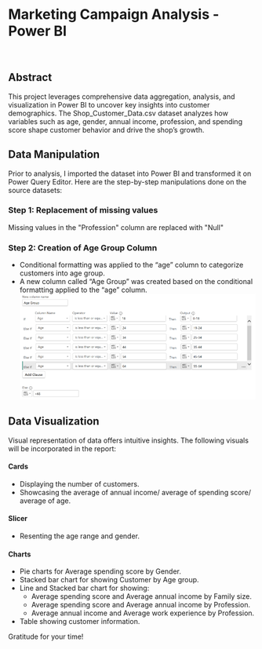 # Marketing Campaign Analysis - Power BI
![]()
## Abstract
This project leverages comprehensive data aggregation, analysis, and visualization in Power BI to uncover key insights into customer demographics. The Shop_Customer_Data.csv dataset analyzes how variables such as age, gender, annual income, profession, and spending score shape customer behavior and drive the shop’s growth.
## Data Manipulation
Prior to analysis, I imported the dataset into Power BI and transformed it on Power Query Editor. Here are the step-by-step manipulations done on the source datasets:
### Step 1: Replacement of missing values
Missing values in the "Profession" column are replaced with "Null"
### Step 2: Creation of Age Group Column
- Conditional formatting was applied to the “age” column to categorize customers into age group.
- A new column called “Age Group” was created based on the conditional formatting applied to the “age” column.
![](https://github.com/Dechannie689/Shop_Customer_Data/blob/main/Shop_Customer_Data_Age_Group.png)
## Data Visualization
Visual representation of data offers intuitive insights. The following visuals will be incorporated in the report:
#### Cards
- Displaying the number of customers.
- Showcasing the average of annual income/ average of spending score/ average of age.
#### Slicer
- Resenting the age range and gender.
#### Charts
- Pie charts for Average spending score by Gender.
- Stacked bar chart for showing Customer by Age group.
- Line and Stacked bar chart for showing:
  - Average spending score and Average annual income by Family size.
  - Average spending score and Average annual income by Profession.
  - Average annual income and Average work experience by Profession.
- Table showing customer information.

Gratitude for your time!
